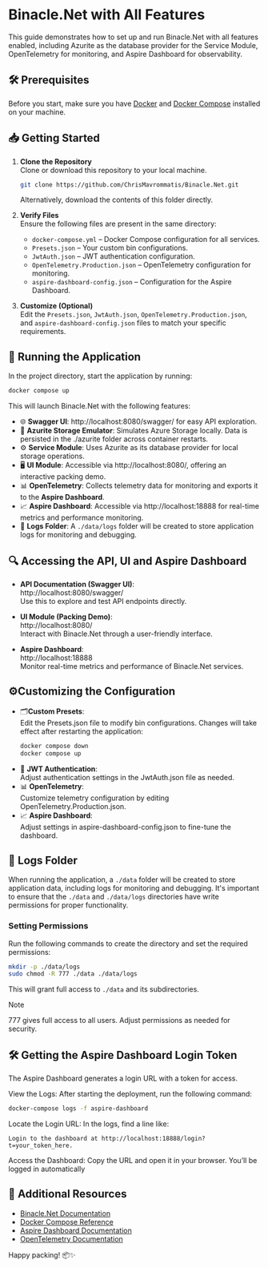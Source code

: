 # Binacle.Net with All Features

This guide demonstrates how to set up and run Binacle.Net with all features enabled, including Azurite as the database provider for the Service Module, OpenTelemetry for monitoring, and Aspire Dashboard for observability.


## 🛠️ Prerequisites
Before you start, make sure you have [Docker](https://www.docker.com) and [Docker Compose](https://docs.docker.com/compose/) installed on your machine.


## 📥 Getting Started

1. **Clone the Repository**<br>
   Clone or download this repository to your local machine.
   ```bash
   git clone https://github.com/ChrisMavrommatis/Binacle.Net.git
   ```
   Alternatively, download the contents of this folder directly.

2. **Verify Files**<br>
   Ensure the following files are present in the same directory:
   - `docker-compose.yml` – Docker Compose configuration for all services.
   - `Presets.json` – Your custom bin configurations.
   - `JwtAuth.json` – JWT authentication configuration.
   - `OpenTelemetry.Production.json` – OpenTelemetry configuration for monitoring.
   - `aspire-dashboard-config.json` – Configuration for the Aspire Dashboard.

3. **Customize (Optional)**<br>
   Edit the `Presets.json`, `JwtAuth.json`, `OpenTelemetry.Production.json`, and `aspire-dashboard-config.json` files to match your specific requirements.
   

## 🚀 Running the Application
In the project directory, start the application by running:

```bash
docker compose up
```
This will launch Binacle.Net with the following features:
- 🌐 **Swagger UI**: http://localhost:8080/swagger/ for easy API exploration.
- 💾 **Azurite Storage Emulator**: Simulates Azure Storage locally. Data is persisted in the ./azurite folder across container restarts.
- ⚙️ **Service Module**: Uses Azurite as its database provider for local storage operations.
- 🖥️ **UI Module**: Accessible via http://localhost:8080/, offering an interactive packing demo.
- 📊 **OpenTelemetry**: Collects telemetry data for monitoring and exports it to the **Aspire Dashboard**.
- 📈 **Aspire Dashboard**: Accessible via http://localhost:18888 for real-time metrics and performance monitoring.
- 📂 **Logs Folder**: A `./data/logs` folder will be created to store application logs for monitoring and debugging.


## 🔍 Accessing the API, UI and Aspire Dashboard
- **API Documentation (Swagger UI)**:<br>
  http://localhost:8080/swagger/ <br>
  Use this to explore and test API endpoints directly.

- **UI Module (Packing Demo)**:<br>
  http://localhost:8080/<br>
  Interact with Binacle.Net through a user-friendly interface.

- **Aspire Dashboard**:<br>
   http://localhost:18888<br>
   Monitor real-time metrics and performance of Binacle.Net services.
   

## ⚙️Customizing the Configuration
- 🗂️**Custom Presets**:<br>
  Edit the Presets.json file to modify bin configurations. Changes will take effect after restarting the application:
  ```bash
  docker compose down
  docker compose up
  ```
- 🔐 **JWT Authentication**:<br>
  Adjust authentication settings in the JwtAuth.json file as needed.
- 📊 **OpenTelemetry**:<br>
  Customize telemetry configuration by editing OpenTelemetry.Production.json.
- 📈 **Aspire Dashboard**:<br>
  Adjust settings in aspire-dashboard-config.json to fine-tune the dashboard.

## 📂 Logs Folder
When running the application, a `./data` folder will be created to store application data, including logs for monitoring and debugging. It's important to ensure that the `./data` and `./data/logs` directories have write permissions for proper functionality.

### Setting Permissions
Run the following commands to create the directory and set the required permissions:

```bash
mkdir -p ./data/logs
sudo chmod -R 777 ./data ./data/logs
```
This will grant full access to `./data` and its subdirectories.

> [!Note]
> 777 gives full access to all users. Adjust permissions as needed for security.

## 🛠️ Getting the Aspire Dashboard Login Token
The Aspire Dashboard generates a login URL with a token for access.

View the Logs: After starting the deployment, run the following command:
```bash
docker-compose logs -f aspire-dashboard
```
Locate the Login URL: In the logs, find a line like:
```pgsql
Login to the dashboard at http://localhost:18888/login?t=your_token_here.
```
Access the Dashboard: Copy the URL and open it in your browser. You’ll be logged in automatically

## 📄 Additional Resources
- [Binacle.Net Documentation](https://github.com/ChrisMavrommatis/Binacle.Net/wiki)
- [Docker Compose Reference](https://docs.docker.com/compose/)
- [Aspire Dashboard Documentation](https://learn.microsoft.com/en-us/dotnet/aspire/fundamentals/dashboard/overview?tabs=bash)
- [OpenTelemetry Documentation](https://opentelemetry.io/docs/)
 
Happy packing! 📦✨
